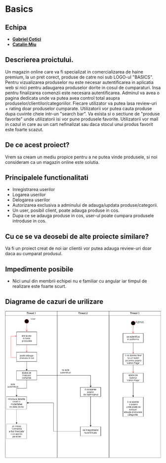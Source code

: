 # Basics


## Echipa

* [**Gabriel Cotici**](https://github.com/CoticiGabi)
* [**Catalin Miu**](https://github.com/catalinmiu)

## Descrierea proictului.
  
  Un magazin online care va fi specializat in comercializarea de haine premium, la un pret corect, produse de catre noi sub LOGO-ul "BASICS".
  Pentru vizualizarea produselor nu este necesar autentificarea in aplicatia web si nici pentru adaugarea produselor dorite in cosul de cumparaturi.
  Insa pentru finalizarea comenzii este necesara autentificarea. 
  Adminul va avea o pagina dedicata unde va putea avea control total asupra produselor/clientilor/categoriilor.
  Fiecare utilizator va putea lasa review-uri + rating doar produselor cumparate.
  Utilizatorii vor putea cauta produse dupa cuvinte cheie intr-un "search bar".
  Va exista si o sectiune de "produse favorite" unde utilizatorii isi vor pune produsele favorite.
  Utilizatorii vor mail in cazul in care au un cart nefinalizat sau daca stocul unui produs favorit este foarte scazut.
  
## De ce acest proiect?
  Vrem sa cream un mediu propice pentru a ne putea vinde produsele, si noi consideram ca un magazin online este solutia.
  
## Principalele functionalitati

* Inregistrarea userilor
* Logarea userilor
* Delogarea userilor
* Autorizarea exclusiva a adminului de adauga/updata produse/categorii.
* Un user, posibil client, poate adauga produse in cos.
* Dupa ce se adauga produse in cos, user-ul poate cumpara produsele introduse in cos.

## Cu ce se va deosebi de alte proiecte similare?
  
  Va fi un proiect creat de noi iar clientii vor putea adauga review-uri doar daca au cumparat produsul.
  
## Impedimente posibile
  
  * Nici unul din membrii echipei nu e familiar cu angular iar timpul de realizare este foarte scurt.

## Diagrame de cazuri de urilizare

![Diagrama UML](diagrama.png)